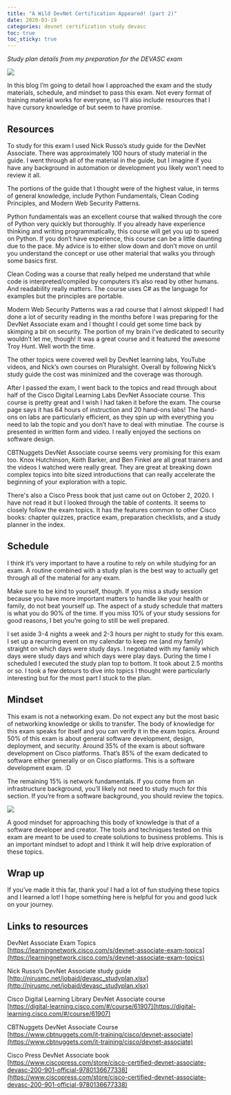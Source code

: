 ```yaml
---
title: "A Wild DevNet Certification Appeared! (part 2)"
date: 2020-03-19
categories: devnet certification study devasc
toc: true
toc_sticky: true
---
```

_Study plan details from my preparation for the DEVASC exam_

![]({{"/assets/images/devnet-certifications.png"}})

In this blog I’m going to detail how I approached the exam and the study materials, schedule, and mindset to pass this exam. Not every format of training material works for everyone, so I'll also include resources that I have cursory knowledge of but seem to have promise.

## Resources

To study for this exam I used Nick Russo’s study guide for the DevNet Associate. There was approximately 100 hours of study material in the guide. I went through all of the material in the guide, but I imagine if you have any background in automation or development you likely won’t need to review it all.

The portions of the guide that I thought were of the highest value, in terms of general knowledge, include Python Fundamentals, Clean Coding Principles, and Modern Web Security Patterns.

Python fundamentals was an excellent course that walked through the core of Python very quickly but thoroughly. If you already have experience thinking and writing programmatically, this course will get you up to speed on Python. If you don’t have experience, this course can be a little daunting due to the pace. My advice is to either slow down and don’t move on until you understand the concept or use other material that walks you through some basics first.

Clean Coding was a course that really helped me understand that  while code is interpreted/compiled by computers it’s also read by other humans. And readability really matters. The course uses C# as the language for examples but the principles are portable. 

Modern Web Security Patterns was a rad course that I almost skipped! I had done a lot of security reading in the months before I was preparing for the DevNet Associate exam and I thought I could get some time back by skimping a bit on security. The portion of my brain I’ve dedicated to security wouldn’t let me, though! It was a great course and it featured the awesome Troy Hunt. Well worth the time.

The other topics were covered well by DevNet learning labs, YouTube videos, and Nick’s own courses on Pluralsight. Overall by following Nick’s study guide the cost was minimized and the coverage was thorough.

After I passed the exam, I went back to the topics and read through about half of the Cisco Digital Learning Labs DevNet Associate course. This course is pretty great and I wish I had taken it before the exam. The course page says it has 64 hours of instruction and 20 hand-ons labs! The hand-ons on labs are particularly efficient, as they spin up with everything you need to lab the topic and you don’t have to deal with minutiae. The course is presented in written form and video. I really enjoyed the sections on software design.

CBTNuggets DevNet Associate course seems very promising for this exam too. Knox Hutchinson, Keith Barker, and Ben Finkel are all great trainers and the videos I watched were really great. They are great at breaking down complex topics into bite sized introductions that can really accelerate the beginning of your exploration with a topic.

There's also a Cisco Press book that just came out on October 2, 2020. I have not read it but I looked through the table of contents. It seems to closely follow the exam topics. It has the features common to other Cisco books: chapter quizzes, practice exam, preparation checklists, and a study planner in the index.

## Schedule

I think it’s very important to have a routine to rely on while studying for an exam. A routine combined with a study plan is the best way to actually get through all of the material for any exam.

Make sure to be kind to yourself, though. If you miss a study session because you have more important matters to handle like your health or family, do not beat yourself up. The aspect of a study schedule that matters is what you do 90% of the time. If you miss 10% of your study sessions for good reasons, I bet you’re going to still be well prepared.

I set aside 3-4 nights a week and 2-3 hours per night to study for this exam. I set up a recurring event on my calendar to keep me (and my family) straight on which days were study days. I negotiated with my family which days were study days and which days were play days. During the time I scheduled I executed the study plan top to bottom. It took about 2.5 months or so. I took a few detours to dive into topics I thought were particularly interesting but for the most part I stuck to the plan.

## Mindset

This exam is not a networking exam. Do not expect any but the most basic of networking knowledge or skills to transfer. The body of knowledge for this exam speaks for itself and you can verify it in the exam topics. Around 50% of this exam is about general software development, design, deployment, and security. Around 35% of the exam is about software development on Cisco platforms. That’s 85% of the exam dedicated to software either generally or on Cisco platforms. This is a software development exam. :D

The remaining 15% is network fundamentals. If you come from an infrastructure background, you’ll likely not need to study much for this section. If you’re from a software background, you should review the topics.

![]({{"/assets/images/devasc-topics.png"}})

A good mindset for approaching this body of knowledge is that of a software developer and creator. The tools and techniques tested on this exam are meant to be used to create solutions to business problems. This is an important mindset to adopt and I think it will help drive exploration of these topics.

## Wrap up

If you’ve made it this far, thank you! I had a lot of fun studying these topics and I learned a lot! I hope something here is helpful for you and good luck on your journey.

## Links to resources

DevNet Associate Exam Topics  
[https://learningnetwork.cisco.com/s/devnet-associate-exam-topics](https://learningnetwork.cisco.com/s/devnet-associate-exam-topics)

Nick Russo’s DevNet Associate study guide  
[http://njrusmc.net/jobaid/devasc_studyplan.xlsx](http://njrusmc.net/jobaid/devasc_studyplan.xlsx)

Cisco Digital Learning Library DevNet Associate course  
[https://digital-learning.cisco.com/#/course/61907](https://digital-learning.cisco.com/#/course/61907)

CBTNuggets DevNet Associate Course  
[https://www.cbtnuggets.com/it-training/cisco/devnet-associate](https://www.cbtnuggets.com/it-training/cisco/devnet-associate)

Cisco Press DevNet Associate book  
[https://www.ciscopress.com/store/cisco-certified-devnet-associate-devasc-200-901-official-9780136677338](https://www.ciscopress.com/store/cisco-certified-devnet-associate-devasc-200-901-official-9780136677338)